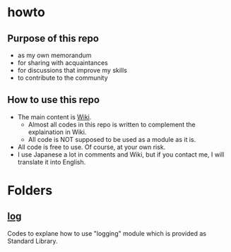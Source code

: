 # howto
## Purpose of this repo
- as my own memorandum
- for sharing with acquaintances
- for discussions that improve my skills
- to contribute to the community

## How to use this repo
- The main content is [Wiki](https://github.com/nkzmsb/howto/wiki).
  - Almost all codes in this repo is written to complement the explaination in Wiki.
  - All code is NOT supposed to be used as a module as it is.
- All code is free to use. Of course, at your own risk.
- I use Japanese a lot in comments and Wiki, but if you contact me, I will translate it into English.

# Folders
## [log](https://github.com/nkzmsb/howto/wiki/log)
Codes to explane how to use "logging" module which is provided as Standard Library.
